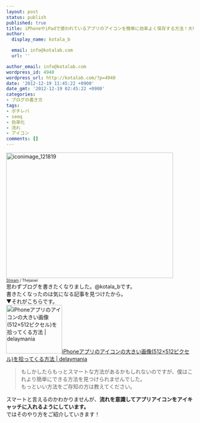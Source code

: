 ```yaml
---
layout: post
status: publish
published: true
title: iPhoneやiPadで使われているアプリのアイコンを簡単に効率よく保存する方法！大切なのは流れの中でやること！
author:
  display_name: kotala_b

  email: info@kotalab.com
  url: ''

author_email: info@kotalab.com
wordpress_id: 4940
wordpress_url: http://kotalab.com/?p=4940
date: '2012-12-19 11:45:22 +0900'
date_gmt: '2012-12-19 02:45:22 +0900'
categories:
- ブログの書き方
tags:
- ポチレバ
- seeq
- 効率化
- 流れ
- アイコン
comments: []
---
```

<p><a href="http://kotalab.com/wp-content/uploads/iconimage_121819.jpg" target="_blank"><img src="http://kotalab.com/wp-content/uploads/iconimage_121819-448x336.jpg" alt="iconimage_121819" width="448" height="336" class="alignnone size-large wp-image-4951" /></a><br />
<span style="font-size:10px"><a href="http://www.flickr.com/photos/theju/266076561/" target="_blank">Stream</a> / Thejaswi</span><br />
思わずブログを書きたくなりました。@kotala_bです。<br />
書きたくなったのは気になる記事を見つけたから。<br />
▼それがこちらです。<br />
<a href="http://delaymania.com/201212/app/app_artwork_512/" target="_blank"><img class="alignleft" src="http://capture.heartrails.com/150x130?http://delaymania.com/201212/app/app_artwork_512/" alt="iPhoneアプリのアイコンの大きい画像(512&times;512ピクセル)を拾ってくる方法 | delaymania" width="150" height="130" /></a><a href="http://delaymania.com/201212/app/app_artwork_512/" target="_blank">iPhoneアプリのアイコンの大きい画像(512&times;512ピクセル)を拾ってくる方法 | delaymania</a><a href="http://b.hatena.ne.jp/entry/http://delaymania.com/201212/app/app_artwork_512/" target="_blank"><img border="0" src="http://b.hatena.ne.jp/entry/image/http://delaymania.com/201212/app/app_artwork_512/" alt="" /></a><br style="clear:both" /></p>
<blockquote><p>もしかしたらもっとスマートな方法があるかもしれないのですが、僕はこれより簡単にできる方法を見つけられませんでした。<br />
もっといい方法をご存知の方は教えてください。</p></blockquote>
<p>スマートと言えるのかわかりませんが、<strong>流れを意識してアプリアイコンをアイキャッチに入れるようにしています。</strong><br />
ではそのやり方をご紹介していきます！<br />
<!--more--><br />
<!--</p>
<h2>まずはアプリ紹介用のタグを貼る</h2>
<p>▼ブログでアプリを紹介する時は、こんなやつを本文に貼ります。</p>
<div class="pochireba" style="text-align:left;font-size:small;padding:20px 0;overflow: hidden"><span class="removed_link" title="http://click.linksynergy.com/fs-bin/click?id=d2yYUp776R4&amp;subid=&amp;offerid=94348.1&amp;type=3&amp;tmpid=3910&amp;RD_PARM1=https%253A%252F%252Fitunes.apple.com%252Fjp%252Fapp%252Fseeq%252Fid555289253%253Fmt%253D8%2526uo%253D4"><img src="http://a915.phobos.apple.com/us/r1000/090/Purple/v4/71/ea/ca/71eaca6a-ff2f-9ce5-3f3f-816f1a1d6d0e/mzl.bgvgozcg.png" width="75" height="75" style="float:left;margin:0 15px 0 0" class="pochi_img"></span>
<div class="pochi_info" style="text-align:left;overflow: hidden">
<div class="pochi_name"><span class="removed_link" title="http://click.linksynergy.com/fs-bin/click?id=d2yYUp776R4&amp;subid=&amp;offerid=94348.1&amp;type=3&amp;tmpid=3910&amp;RD_PARM1=https%253A%252F%252Fitunes.apple.com%252Fjp%252Fapp%252Fseeq%252Fid555289253%253Fmt%253D8%2526uo%253D4">Seeq</span></div>
<div class="pochi_price">250円</div>
<div class="pochi_time" style="font-size:x-small">(2012.12.18時点)</div>
<div class="pochi_seller"><span class="removed_link" title="http://click.linksynergy.com/fs-bin/click?id=d2yYUp776R4&amp;subid=&amp;offerid=94348.1&amp;type=3&amp;tmpid=3910&amp;RD_PARM1=https%253A%252F%252Fitunes.apple.com%252Fjp%252Fartist%252Fyusuke-tsuji%252Fid406318338%253Fuo%253D4">Yusuke Tsuji</span></div>
<div class="pochi_post" style="font-size:x-small">posted with <a href="http://pochireba.com">ポチレバ</a></div>
</div>
<div class="pochireba-footer" style="clear: left"></div>
</div>
<p>僕はかん吉さん（@kankichi）のポチレバを作って作成してます。<br />
▼ポチレバの紹介、使い方はこちら<br />
<a href="http://kotalab.com/pochireba-start" target="_blank"><img class="alignleft" src="http://kotalab.com/wp-content/uploads/potireba_120809.png" alt="ヨメレバ・カエレバに続く第3弾！iTunesの商品を紹介できるポチレバが登場！ | kotala's note" width="150" /></a><a href="http://kotalab.com/pochireba-start" target="_blank">ヨメレバ・カエレバに続く第3弾！iTunesの商品を紹介できるポチレバが登場！ | kotala's note</a><br style="clear:both" />画像を</p>
<h2>プレビュー画面で紹介用リンクの画像を保存</h2>
<p>ポチレバでアプリ紹介用のリンクを作成し本文に貼付けたら、プレビュー画面を開きます。<br />
▼ここで紹介用リンクにある画像を右クリックして別名で保存。<br />
<a href="http://kotalab.com/wp-content/uploads/iconimage_121219_01.jpg" target="_blank"><img src="http://kotalab.com/wp-content/uploads/iconimage_121219_01-448x337.jpg" alt="iconimage_121219_01" width="448" height="337" class="alignnone size-large wp-image-4945" /></a><br />
<strong>おそらくポチレバで使っている画像は全て「1024x1024」</strong>なので、ブログに貼付けるときにサイズを指定するなりリサイズしてアップロードすれば望み通りの大きさになります。</p>
<h2>最後に</h2>
<p>▼上記以外にもポチレバから下書きにタグをコピペした段階でこのように画像URLをコピーしてから、画像を直接開いて保存することも出来ます。<br />
<a href="http://kotalab.com/wp-content/uploads/iconimage_121819_02.jpg" target="_blank"><img src="http://kotalab.com/wp-content/uploads/iconimage_121819_02-448x158.jpg" alt="iconimage_121819_02" width="448" height="158" class="alignnone size-large wp-image-4946" /></a><br />
<strong>ただ僕がプレビュー画面から保存するには訳があって、プレビューはただ単に画像を保存する為に開いているわけじゃないということです。<br />
プレビューから画像を保存することで、「アプリのリンクを貼る＞プレビューで全体を確認する＞アプリの画像を保存する＞保存した画像をアイキャッチに入れる」という自然な流れを作って効率化をはかっています。</strong><br />
よかったらやってみてください！とっても簡単です！</p>

